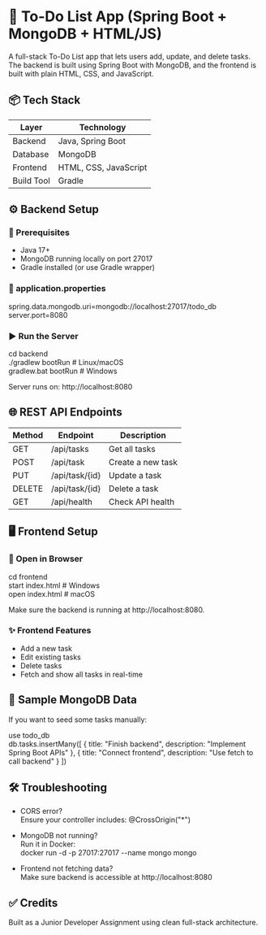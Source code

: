 # 📝 To-Do List App (Spring Boot + MongoDB + HTML/JS)

A full-stack To-Do List app that lets users add, update, and delete tasks. The backend is built using Spring Boot with MongoDB, and the frontend is built with plain HTML, CSS, and JavaScript.

## 📦 Tech Stack

| Layer      | Technology           |
|------------|----------------------|
| Backend    | Java, Spring Boot    |
| Database   | MongoDB              |
| Frontend   | HTML, CSS, JavaScript |
| Build Tool | Gradle               |

## ⚙️ Backend Setup

### 🔧 Prerequisites

- Java 17+
- MongoDB running locally on port 27017
- Gradle installed (or use Gradle wrapper)

### 📁 application.properties

spring.data.mongodb.uri=mongodb://localhost:27017/todo_db  
server.port=8080

### ▶️ Run the Server

cd backend  
./gradlew bootRun     # Linux/macOS  
gradlew.bat bootRun   # Windows

Server runs on: http://localhost:8080

## 🌐 REST API Endpoints

Method | Endpoint             | Description         
-------|----------------------|---------------------
GET    | /api/tasks           | Get all tasks       
POST   | /api/task            | Create a new task   
PUT    | /api/task/{id}       | Update a task       
DELETE | /api/task/{id}       | Delete a task       
GET    | /api/health          | Check API health    

## 🖥️ Frontend Setup

### 🔗 Open in Browser

cd frontend  
start index.html     # Windows  
open index.html      # macOS

Make sure the backend is running at http://localhost:8080.

### ✨ Frontend Features

- Add a new task
- Edit existing tasks
- Delete tasks
- Fetch and show all tasks in real-time

## 🧪 Sample MongoDB Data

If you want to seed some tasks manually:

use todo_db  
db.tasks.insertMany([
{ title: "Finish backend", description: "Implement Spring Boot APIs" },
{ title: "Connect frontend", description: "Use fetch to call backend" }
])

## 🛠️ Troubleshooting

- CORS error?  
  Ensure your controller includes: @CrossOrigin("*")

- MongoDB not running?  
  Run it in Docker:  
  docker run -d -p 27017:27017 --name mongo mongo

- Frontend not fetching data?  
  Make sure backend is accessible at http://localhost:8080

## ✅ Credits

Built as a Junior Developer Assignment using clean full-stack architecture.
